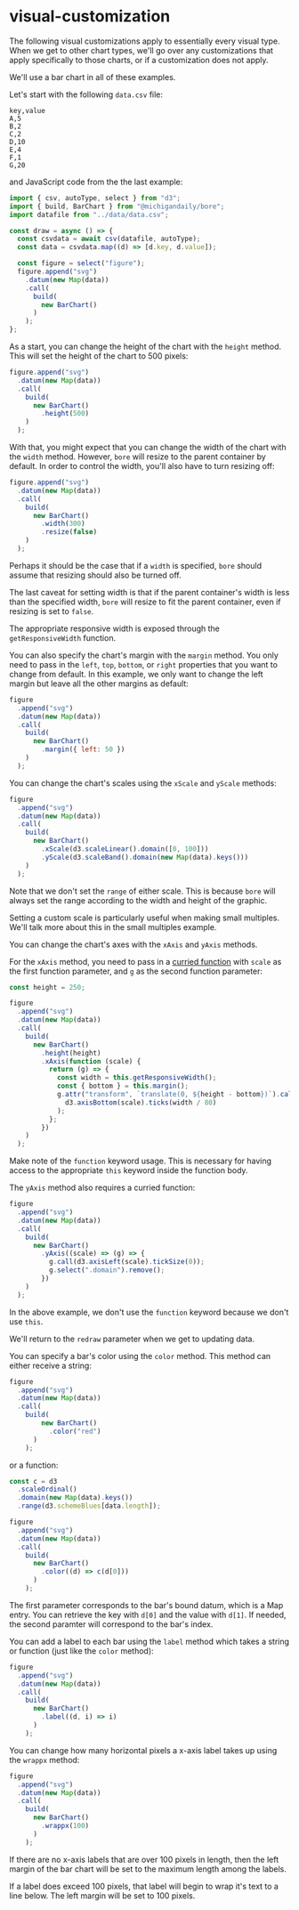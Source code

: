 # visual-customization

The following visual customizations apply to essentially every visual type. When we get to other chart types, we'll go over any customizations that apply specifically to those charts, or if a customization does not apply.

We'll use a bar chart in all of these examples.

Let's start with the following `data.csv` file:

```csv
key,value
A,5
B,2
C,2
D,10
E,4
F,1
G,20
```

and JavaScript code from the the last example:

```javascript
import { csv, autoType, select } from "d3";
import { build, BarChart } from "@michigandaily/bore";
import datafile from "../data/data.csv";

const draw = async () => {
  const csvdata = await csv(datafile, autoType);
  const data = csvdata.map((d) => [d.key, d.value]);

  const figure = select("figure");
  figure.append("svg")
    .datum(new Map(data))
    .call(
      build(
        new BarChart()
      )
    );
};
```

As a start, you can change the height of the chart with the `height` method. This will set the height of the chart to 500 pixels:

```javascript
figure.append("svg")
  .datum(new Map(data))
  .call(
    build(
      new BarChart()
        .height(500)
    )
  );
```

With that, you might expect that you can change the width of the chart with the `width` method. However, `bore` will resize to the parent container by default. In order to control the width, you'll also have to turn resizing off:

```javascript
figure.append("svg")
  .datum(new Map(data))
  .call(
    build(
      new BarChart()
        .width(300)
        .resize(false)
    )
  );
```

Perhaps it should be the case that if a `width` is specified, `bore` should assume that resizing should also be turned off.

The last caveat for setting width is that if the parent container's width is less than the specified width, `bore` will resize to fit the parent container, even if resizing is set to `false`.

The appropriate responsive width is exposed through the `getResponsiveWidth` function.

You can also specify the chart's margin with the `margin` method. You only need to pass in the `left`, `top`, `bottom`, or `right` properties that you want to change from default. In this example, we only want to change the left margin but leave all the other margins as default:

```javascript
figure
  .append("svg")
  .datum(new Map(data))
  .call(
    build(
      new BarChart()
        .margin({ left: 50 })
    )
  );
```

You can change the chart's scales using the `xScale` and `yScale` methods:

```javascript
figure
  .append("svg")
  .datum(new Map(data))
  .call(
    build(
      new BarChart()
        .xScale(d3.scaleLinear().domain([0, 100]))
        .yScale(d3.scaleBand().domain(new Map(data).keys()))
    )
  );
```

Note that we don't set the `range` of either scale. This is because `bore` will always set the range according to the width and height of the graphic.

Setting a custom scale is particularly useful when making small multiples. We'll talk more about this in the small multiples example.

You can change the chart's axes with the `xAxis` and `yAxis` methods.

For the `xAxis` method, you need to pass in a [curried function](https://en.wikipedia.org/wiki/Currying) with `scale` as the first function parameter, and `g` as the second function parameter:

```javascript
const height = 250;

figure
  .append("svg")
  .datum(new Map(data))
  .call(
    build(
      new BarChart()
        .height(height)
        .xAxis(function (scale) {
          return (g) => {
            const width = this.getResponsiveWidth();
            const { bottom } = this.margin();
            g.attr("transform", `translate(0, ${height - bottom})`).call(
              d3.axisBottom(scale).ticks(width / 80)
            );
          };
        })
    )
  );
```

Make note of the `function` keyword usage. This is necessary for having access to the appropriate `this` keyword inside the function body.

The `yAxis` method also requires a curried function:

```javascript
figure
  .append("svg")
  .datum(new Map(data))
  .call(
    build(
      new BarChart()
        .yAxis((scale) => (g) => {
          g.call(d3.axisLeft(scale).tickSize(0));
          g.select(".domain").remove();
        })
    )
  );
```

In the above example, we don't use the `function` keyword because we don't use `this`.

We'll return to the `redraw` parameter when we get to updating data.

You can specify a bar's color using the `color` method. This method can either receive a string:

```javascript
figure
  .append("svg")
  .datum(new Map(data))
  .call(
    build(
        new BarChart()
          .color("red")
      )
    );
```

or a function:

```javascript
const c = d3
  .scaleOrdinal()
  .domain(new Map(data).keys())
  .range(d3.schemeBlues[data.length]);

figure
  .append("svg")
  .datum(new Map(data))
  .call(
    build(
      new BarChart()
        .color((d) => c(d[0]))
      )
    );
```

The first parameter corresponds to the bar's bound datum, which is a Map entry. You can retrieve the key with `d[0]` and the value with `d[1]`. If needed, the second paramter will correspond to the bar's index.

You can add a label to each bar using the `label` method which takes a string or function (just like the `color` method):

```javascript
figure
  .append("svg")
  .datum(new Map(data))
  .call(
    build(
      new BarChart()
        .label((d, i) => i)
      )
    );
```

You can change how many horizontal pixels a x-axis label takes up using the `wrappx` method:

```javascript
figure
  .append("svg")
  .datum(new Map(data))
  .call(
    build(
      new BarChart()
        .wrappx(100)
      )
    );
```

If there are no x-axis labels that are over 100 pixels in length, then the left margin of the bar chart will be set to the maximum length among the labels.

If a label does exceed 100 pixels, that label will begin to wrap it's text to a line below. The left margin will be set to 100 pixels.
